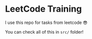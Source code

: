 # LeetCode Training

I use this repo for tasks from leetcode 😎

You can check all of this in `src/` folder!
